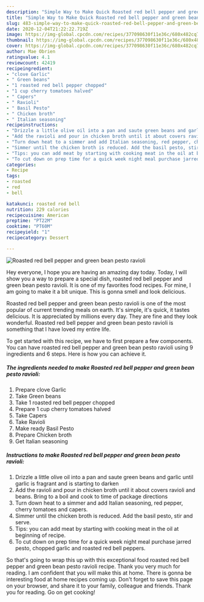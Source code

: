 ```yaml
---
description: "Simple Way to Make Quick Roasted red bell pepper and green bean pesto ravioli"
title: "Simple Way to Make Quick Roasted red bell pepper and green bean pesto ravioli"
slug: 483-simple-way-to-make-quick-roasted-red-bell-pepper-and-green-bean-pesto-ravioli
date: 2020-12-04T21:22:22.719Z
image: https://img-global.cpcdn.com/recipes/377098630f11e36c/680x482cq70/roasted-red-bell-pepper-and-green-bean-pesto-ravioli-recipe-main-photo.jpg
thumbnail: https://img-global.cpcdn.com/recipes/377098630f11e36c/680x482cq70/roasted-red-bell-pepper-and-green-bean-pesto-ravioli-recipe-main-photo.jpg
cover: https://img-global.cpcdn.com/recipes/377098630f11e36c/680x482cq70/roasted-red-bell-pepper-and-green-bean-pesto-ravioli-recipe-main-photo.jpg
author: Mae Obrien
ratingvalue: 4.1
reviewcount: 42419
recipeingredient:
- "clove Garlic"
- " Green beans"
- "1 roasted red bell pepper chopped"
- "1 cup cherry tomatoes halved"
- " Capers"
- " Ravioli"
- " Basil Pesto"
- " Chicken broth"
- " Italian seasoning"
recipeinstructions:
- "Drizzle a little olive oil into a pan and saute green beans and garlic until garlic is fragrant and is starting to darken"
- "Add the ravioli and pour in chicken broth until it about covers ravioli and beans. Bring to a boil and cook to time of package directions"
- "Turn down heat to a simmer and add Italian seasoning, red pepper, cherry tomatoes and capers."
- "Simmer until the chicken broth is reduced. Add the basil pesto, stir and serve."
- "Tips: you can add meat by starting with cooking meat in the oil at beginning of recipe."
- "To cut down on prep time for a quick week night meal purchase jarred pesto, chopped garlic and roasted red bell peppers."
categories:
- Recipe
tags:
- roasted
- red
- bell

katakunci: roasted red bell 
nutrition: 229 calories
recipecuisine: American
preptime: "PT22M"
cooktime: "PT60M"
recipeyield: "1"
recipecategory: Dessert

---
```



![Roasted red bell pepper and green bean pesto ravioli](https://img-global.cpcdn.com/recipes/377098630f11e36c/680x482cq70/roasted-red-bell-pepper-and-green-bean-pesto-ravioli-recipe-main-photo.jpg)

Hey everyone, I hope you are having an amazing day today. Today, I will show you a way to prepare a special dish, roasted red bell pepper and green bean pesto ravioli. It is one of my favorites food recipes. For mine, I am going to make it a bit unique. This is gonna smell and look delicious.

Roasted red bell pepper and green bean pesto ravioli is one of the most popular of current trending meals on earth. It's simple, it's quick, it tastes delicious. It is appreciated by millions every day. They are fine and they look wonderful. Roasted red bell pepper and green bean pesto ravioli is something that I have loved my entire life.




To get started with this recipe, we have to first prepare a few components. You can have roasted red bell pepper and green bean pesto ravioli using 9 ingredients and 6 steps. Here is how you can achieve it.

<!--inarticleads1-->

##### The ingredients needed to make Roasted red bell pepper and green bean pesto ravioli:

1. Prepare clove Garlic
1. Take  Green beans
1. Take 1 roasted red bell pepper chopped
1. Prepare 1 cup cherry tomatoes halved
1. Take  Capers
1. Take  Ravioli
1. Make ready  Basil Pesto
1. Prepare  Chicken broth
1. Get  Italian seasoning




<!--inarticleads2-->

##### Instructions to make Roasted red bell pepper and green bean pesto ravioli:

1. Drizzle a little olive oil into a pan and saute green beans and garlic until garlic is fragrant and is starting to darken
1. Add the ravioli and pour in chicken broth until it about covers ravioli and beans. Bring to a boil and cook to time of package directions
1. Turn down heat to a simmer and add Italian seasoning, red pepper, cherry tomatoes and capers.
1. Simmer until the chicken broth is reduced. Add the basil pesto, stir and serve.
1. Tips: you can add meat by starting with cooking meat in the oil at beginning of recipe.
1. To cut down on prep time for a quick week night meal purchase jarred pesto, chopped garlic and roasted red bell peppers.




So that's going to wrap this up with this exceptional food roasted red bell pepper and green bean pesto ravioli recipe. Thank you very much for reading. I am confident that you will make this at home. There is gonna be interesting food at home recipes coming up. Don't forget to save this page on your browser, and share it to your family, colleague and friends. Thank you for reading. Go on get cooking!

